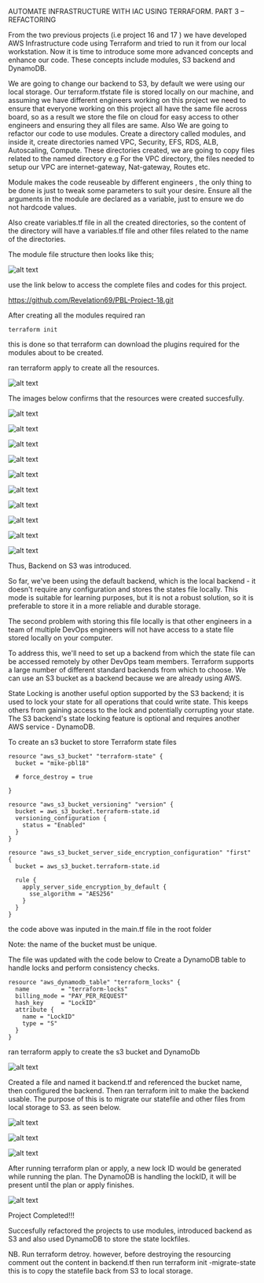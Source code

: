 AUTOMATE INFRASTRUCTURE WITH IAC USING TERRAFORM. PART 3 – REFACTORING

From the two previous projects (i.e project 16 and 17 ) we have developed AWS Infrastructure code using Terraform and tried to run it from our local workstation.
Now it is time to introduce some more advanced concepts and enhance our code. These concepts include modules, S3 backend and DynamoDB.

We are going to change our backend to S3, by default we were using our local storage. Our terraform.tfstate file is stored locally on our machine, and assuming we have different engineers working on this project we need to ensure that everyone working on this project all have the same file across board, so as a result we store the file on cloud for easy access to other engineers and ensuring they all files are same. Also We are going to refactor our code to use modules. Create a directory called modules, and inside it, create directories named VPC, Security, EFS, RDS, ALB, Autoscaling, Compute. These directories created, we are going to copy files related to the named directory e.g For the VPC directory, the files needed to setup our VPC are internet-gateway, Nat-gateway, Routes etc.

Module makes the code reuseable by different engineers , the only thing to be done is just to tweak some parameters to suit your desire. Ensure all the arguments in the module are declared as a variable, just to ensure we do not hardcode values.

Also create variables.tf file in all the created directories, so the content of the directory will have a variables.tf file and other files related to the name of the directories.

The module file structure then looks like this;

![alt text](images/aa.png)

use the link below to access the complete files and codes for this project.

https://github.com/Revelation69/PBL-Project-18.git

After creating all the modules required ran
```
terraform init
```
this is done so that terraform can download the plugins required for the modules about to be created.

ran terraform apply to create all the resources.

![alt text](images/a.png)

The images below confirms that the resources were created succesfully.

![alt text](images/b.png)

![alt text](images/c.png)

![alt text](images/d.png)

![alt text](images/e.png)

![alt text](images/f.png)

![alt text](images/g.png)

![alt text](images/h.png)

![alt text](images/i.png)

![alt text](images/j.png)

![alt text](images/k.png)

Thus, Backend on S3 was introduced.

So far, we've been using the default backend, which is the local backend - it doesn't require any configuration and stores the states file locally. This mode is suitable for learning purposes, but it is not a robust solution, so it is preferable to store it in a more reliable and durable storage.

The second problem with storing this file locally is that other engineers in a team of multiple DevOps engineers will not have access to a state file stored locally on your computer.

To address this, we'll need to set up a backend from which the state file can be accessed remotely by other DevOps team members. Terraform supports a large number of different standard backends from which to choose. We can use an S3 bucket as a backend because we are already using AWS.

State Locking is another useful option supported by the S3 backend; it is used to lock your state for all operations that could write state. This keeps others from gaining access to the lock and potentially corrupting your state. The S3 backend's state locking feature is optional and requires another AWS service - DynamoDB.



To create an s3 bucket to store Terraform state files

```
resource "aws_s3_bucket" "terraform-state" {
  bucket = "mike-pbl18"

  # force_destroy = true

}

resource "aws_s3_bucket_versioning" "version" {
  bucket = aws_s3_bucket.terraform-state.id
  versioning_configuration {
    status = "Enabled"
  }
}

resource "aws_s3_bucket_server_side_encryption_configuration" "first" {
  bucket = aws_s3_bucket.terraform-state.id

  rule {
    apply_server_side_encryption_by_default {
      sse_algorithm = "AES256"
    }
  }
}
```

the code above was inputed in the main.tf file in the root folder

Note: the name of the bucket must be unique.

The file was updated with the code below to Create a DynamoDB table to handle locks and perform consistency checks.

```
resource "aws_dynamodb_table" "terraform_locks" {
  name         = "terraform-locks"
  billing_mode = "PAY_PER_REQUEST"
  hash_key     = "LockID"
  attribute {
    name = "LockID"
    type = "S"
  }
}
```

ran terraform apply to create the s3 bucket and DynamoDb

![alt text](images/L.png)

Created a file and named it backend.tf and referenced the bucket name, then configured the backend. Then ran terraform init to make the backend usable. The purpose of this is to migrate our statefile and other files from local storage to S3. as seen below.

![alt text](images/M.png)

![alt text](images/N.png)

![alt text](images/O.png)

After running terraform plan or apply, a new lock ID would be generated while running the plan. The DynamoDB is handling the lockID, it will be present until the plan or apply finishes. 

![alt text](images/P.png)

Project Completed!!!

Succesfully refactored the projects to use modules, introduced backend as S3 and also used DynamoDB to store the state lockfiles.

NB. Run terraform detroy. however, before destroying the resourcing comment out the content in backend.tf  then run terraform init -migrate-state this is to copy the statefile back from S3 to local storage.